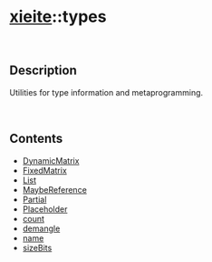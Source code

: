 # [xieite](./xieite.md)\:\:types

&nbsp;

## Description
Utilities for type information and metaprogramming.

&nbsp;

## Contents
- [DynamicMatrix](./namespaces/types/dynamic_matrix.md)
- [FixedMatrix](./namespaces/types/fixed_matrix.md)
- [List](./namespaces/types/list.md)
- [MaybeReference](./namespaces/types/maybe_reference.md)
- [Partial](./namespaces/types/partial.md)
- [Placeholder](./namespaces/types/placeholder.md)
- [count](./namespaces/types/count.md)
- [demangle](./namespaces/types/demangle.md)
- [name](./namespaces/types/name.md)
- [sizeBits](./namespaces/types/size_bits.md)
